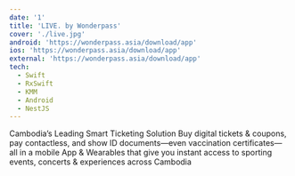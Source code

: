 ```yaml
---
date: '1'
title: 'LIVE. by Wonderpass'
cover: './live.jpg'
android: 'https://wonderpass.asia/download/app'
ios: 'https://wonderpass.asia/download/app'
external: 'https://wonderpass.asia/download/app'
tech:
  - Swift
  - RxSwift
  - KMM
  - Android
  - NestJS
---
```


Cambodia’s Leading Smart Ticketing Solution
Buy digital tickets & coupons, pay contactless, and show ID documents—even vaccination certificates—all in a mobile App & Wearables that give you instant access to sporting events, concerts & experiences across Cambodia
